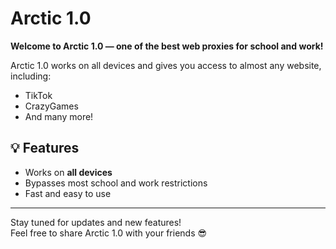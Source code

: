 # Arctic 1.0

**Welcome to Arctic 1.0 — one of the best web proxies for school and work!**

Arctic 1.0 works on all devices and gives you access to almost any website, including:

- TikTok  
- CrazyGames  
- And many more!



## 💡 Features

- Works on **all devices**
- Bypasses most school and work restrictions
- Fast and easy to use

---

Stay tuned for updates and new features!  
Feel free to share Arctic 1.0 with your friends 😎
